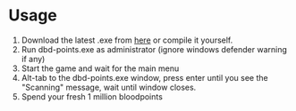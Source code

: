 # Usage

1. Download the latest .exe from [here](https://github.com/sevenseassinbad/dbd-points/releases/download/1.0/dbd-points.exe) or compile it yourself.
1. Run dbd-points.exe as administrator (ignore windows defender warning if any)
2. Start the game and wait for the main menu
4. Alt-tab to the dbd-points.exe window, press enter until you see the "Scanning" message, wait until window closes.
5. Spend your fresh 1 million bloodpoints
